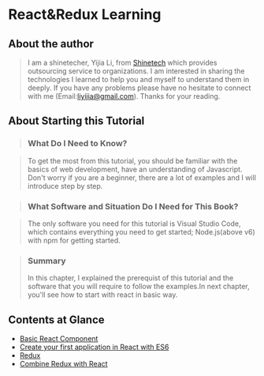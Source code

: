 # React&Redux Learning

## About the author

>I am a shinetecher, Yijia Li, from <a href='http://www.shinetechchina.com/' target="_blank">Shinetech</a> which provides outsourcing service to organizations.
I am interested in sharing the technologies I learned to help you and myself to understand them in deeply. If you have any problems please have
no hesitate to connect with me (Email:liyijia@gmail.com). Thanks for your reading.

## About Starting this Tutorial

>### What Do I Need to Know?

>To get the most from this tutorial, you should be familiar with the basics of web development, have an understanding of Javascript. Don't worry if you are a beginner, there are a lot of examples and I will introduce step by step.

>### What Software and Situation Do I Need for This Book?

>The only software you need for this tutorial is Visual Studio Code, which contains everything you need to get started; Node.js(above v6) with npm for getting started.

>### Summary
>In this chapter, I explained the prerequist of this tutorial and the software that you will require to follow the examples.In next chapter, you'll see how to start with react in basic way.


## Contents at Glance

* [Basic React Component](/lesson-01-Basic%20React%20Component)
* [Create your first application in React with ES6](/lesson-02-React%20with%20ES6)
* [Redux](/lesson-03-Redux)
* [Combine Redux with React](/lesson-04-React%20with%20Redux)